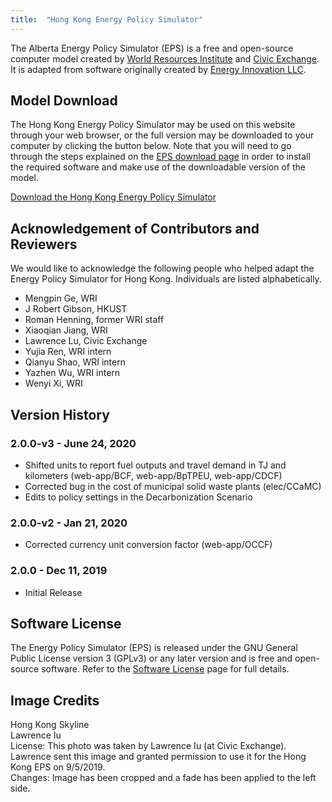 ```yaml
---
title:  "Hong Kong Energy Policy Simulator"
---
```


The Alberta Energy Policy Simulator (EPS) is a free and open-source computer model created by [World Resources Institute](https://wri.org/) and [Civic Exchange](https://civic-exchange.org/).  It is adapted from software originally created by [Energy Innovation LLC](https://energyinnovation.org/).

## Model Download

The Hong Kong Energy Policy Simulator may be used on this website through your web browser, or the full version may be downloaded to your computer by clicking the button below.  Note that you will need to go through the steps explained on the [EPS download page](download) in order to install the required software and make use of the downloadable version of the model.

<p><a href="https://github.com/EnergyInnovation/eps-hongkong/archive/2.0.0.3.zip" class="btn">Download the Hong Kong Energy Policy Simulator</a></p>

## Acknowledgement of Contributors and Reviewers
We would like to acknowledge the following people who helped adapt the Energy Policy Simulator for Hong Kong.  Individuals are listed alphabetically.

* Mengpin Ge, WRI
* J Robert Gibson, HKUST
* Roman Henning, former WRI staff
* Xiaoqian Jiang, WRI
* Lawrence Lu, Civic Exchange
* Yujia Ren, WRI intern
* Qianyu Shao, WRI intern
* Yazhen Wu, WRI intern
* Wenyi Xi, WRI

## Version History

### **2.0.0-v3 - June 24, 2020**

* Shifted units to report fuel outputs and travel demand in TJ and kilometers (web-app/BCF, web-app/BpTPEU, web-app/CDCF)
* Corrected bug in the cost of municipal solid waste plants (elec/CCaMC)
* Edits to policy settings in the Decarbonization Scenario

### **2.0.0-v2 - Jan 21, 2020**

* Corrected currency unit conversion factor (web-app/OCCF)

### **2.0.0 - Dec 11, 2019**

* Initial Release

## Software License

The Energy Policy Simulator (EPS) is released under the GNU General Public License version 3 (GPLv3) or any later version and is free and open-source software.  Refer to the [Software License](../software-license) page for full details.

## Image Credits
Hong Kong Skyline<br/>
Lawrence Iu<br/>
License: This photo was taken by Lawrence Iu (at Civic Exchange). Lawrence sent this image and granted permission to use it for the Hong Kong EPS on 9/5/2019.<br/>
Changes: Image has been cropped and a fade has been applied to the left side.<br/>
